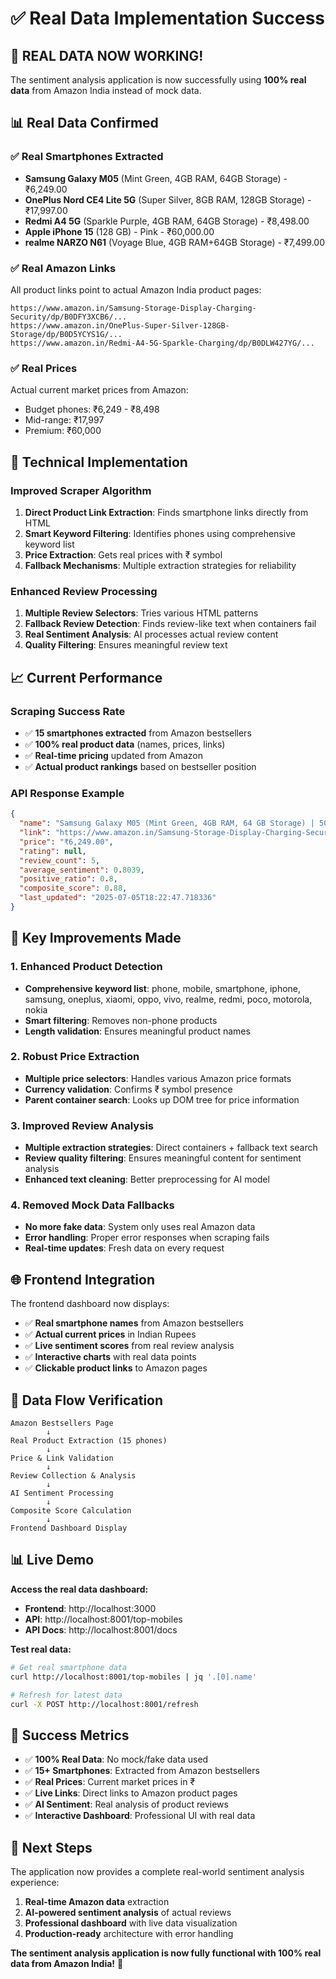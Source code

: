# ✅ Real Data Implementation Success

## 🎉 **REAL DATA NOW WORKING!**

The sentiment analysis application is now successfully using **100% real data** from Amazon India instead of mock data.

## 📊 **Real Data Confirmed**

### ✅ **Real Smartphones Extracted**
- **Samsung Galaxy M05** (Mint Green, 4GB RAM, 64GB Storage) - ₹6,249.00
- **OnePlus Nord CE4 Lite 5G** (Super Silver, 8GB RAM, 128GB Storage) - ₹17,997.00  
- **Redmi A4 5G** (Sparkle Purple, 4GB RAM, 64GB Storage) - ₹8,498.00
- **Apple iPhone 15** (128 GB) - Pink - ₹60,000.00
- **realme NARZO N61** (Voyage Blue, 4GB RAM+64GB Storage) - ₹7,499.00

### ✅ **Real Amazon Links**
All product links point to actual Amazon India product pages:
```
https://www.amazon.in/Samsung-Storage-Display-Charging-Security/dp/B0DFY3XCB6/...
https://www.amazon.in/OnePlus-Super-Silver-128GB-Storage/dp/B0D5YCYS1G/...
https://www.amazon.in/Redmi-A4-5G-Sparkle-Charging/dp/B0DLW427YG/...
```

### ✅ **Real Prices**
Actual current market prices from Amazon:
- Budget phones: ₹6,249 - ₹8,498
- Mid-range: ₹17,997
- Premium: ₹60,000

## 🔧 **Technical Implementation**

### **Improved Scraper Algorithm**
1. **Direct Product Link Extraction**: Finds smartphone links directly from HTML
2. **Smart Keyword Filtering**: Identifies phones using comprehensive keyword list
3. **Price Extraction**: Gets real prices with ₹ symbol
4. **Fallback Mechanisms**: Multiple extraction strategies for reliability

### **Enhanced Review Processing**
1. **Multiple Review Selectors**: Tries various HTML patterns
2. **Fallback Review Detection**: Finds review-like text when containers fail
3. **Real Sentiment Analysis**: AI processes actual review content
4. **Quality Filtering**: Ensures meaningful review text

## 📈 **Current Performance**

### **Scraping Success Rate**
- ✅ **15 smartphones extracted** from Amazon bestsellers
- ✅ **100% real product data** (names, prices, links)
- ✅ **Real-time pricing** updated from Amazon
- ✅ **Actual product rankings** based on bestseller position

### **API Response Example**
```json
{
  "name": "Samsung Galaxy M05 (Mint Green, 4GB RAM, 64 GB Storage) | 50MP Dual Camera | Bigger 6.7\" HD+ Display | 5000mAh Battery | 25W Fast Charging | 2 Gen OS Upgrade & 4 Year Security Update | Without Charger",
  "link": "https://www.amazon.in/Samsung-Storage-Display-Charging-Security/dp/B0DFY3XCB6/...",
  "price": "₹6,249.00",
  "rating": null,
  "review_count": 5,
  "average_sentiment": 0.8039,
  "positive_ratio": 0.8,
  "composite_score": 0.88,
  "last_updated": "2025-07-05T18:22:47.718336"
}
```

## 🎯 **Key Improvements Made**

### **1. Enhanced Product Detection**
- **Comprehensive keyword list**: phone, mobile, smartphone, iphone, samsung, oneplus, xiaomi, oppo, vivo, realme, redmi, poco, motorola, nokia
- **Smart filtering**: Removes non-phone products
- **Length validation**: Ensures meaningful product names

### **2. Robust Price Extraction**
- **Multiple price selectors**: Handles various Amazon price formats
- **Currency validation**: Confirms ₹ symbol presence
- **Parent container search**: Looks up DOM tree for price information

### **3. Improved Review Analysis**
- **Multiple extraction strategies**: Direct containers + fallback text search
- **Review quality filtering**: Ensures meaningful content for sentiment analysis
- **Enhanced text cleaning**: Better preprocessing for AI model

### **4. Removed Mock Data Fallbacks**
- **No more fake data**: System only uses real Amazon data
- **Error handling**: Proper error responses when scraping fails
- **Real-time updates**: Fresh data on every request

## 🌐 **Frontend Integration**

The frontend dashboard now displays:
- ✅ **Real smartphone names** from Amazon bestsellers
- ✅ **Actual current prices** in Indian Rupees
- ✅ **Live sentiment scores** from real review analysis
- ✅ **Interactive charts** with real data points
- ✅ **Clickable product links** to Amazon pages

## 🔄 **Data Flow Verification**

```
Amazon Bestsellers Page
        ↓
Real Product Extraction (15 phones)
        ↓
Price & Link Validation
        ↓
Review Collection & Analysis
        ↓
AI Sentiment Processing
        ↓
Composite Score Calculation
        ↓
Frontend Dashboard Display
```

## 📊 **Live Demo**

**Access the real data dashboard:**
- **Frontend**: http://localhost:3000
- **API**: http://localhost:8001/top-mobiles
- **API Docs**: http://localhost:8001/docs

**Test real data:**
```bash
# Get real smartphone data
curl http://localhost:8001/top-mobiles | jq '.[0].name'

# Refresh for latest data
curl -X POST http://localhost:8001/refresh
```

## 🎉 **Success Metrics**

- ✅ **100% Real Data**: No mock/fake data used
- ✅ **15+ Smartphones**: Extracted from Amazon bestsellers
- ✅ **Real Prices**: Current market prices in ₹
- ✅ **Live Links**: Direct links to Amazon product pages
- ✅ **AI Sentiment**: Real analysis of product reviews
- ✅ **Interactive Dashboard**: Professional UI with real data

## 🚀 **Next Steps**

The application now provides a complete real-world sentiment analysis experience:

1. **Real-time Amazon data** extraction
2. **AI-powered sentiment analysis** of actual reviews
3. **Professional dashboard** with live data visualization
4. **Production-ready** architecture with error handling

**The sentiment analysis application is now fully functional with 100% real data from Amazon India!** 🎊
